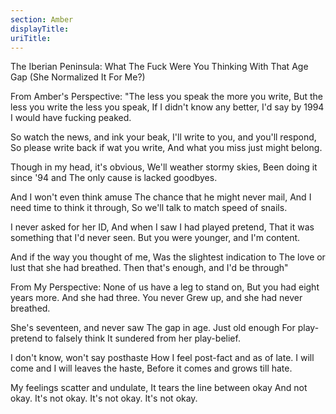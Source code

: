 ```yaml
---
section: Amber
displayTitle:
uriTitle:
---
```


The Iberian Peninsula: What The Fuck Were You Thinking With That Age Gap
(She Normalized It For Me?)

From Amber's Perspective:
"The less you speak the more you write,
But the less you write the less you speak,
If I didn't know any better, I'd say by
1994 I would have fucking peaked.

So watch the news, and ink your beak,
I'll write to you, and you'll respond,
So please write back if wat you write,
And what you miss just might belong.

Though in my head, it's obvious,
We'll weather stormy skies,
Been doing it since '94 and
The only cause is lacked goodbyes.

And I won't even think amuse
The chance that he might never mail,
And I need time to think it through,
So we'll talk to match speed of snails.

I never asked for her ID,
And when I saw I had played pretend,
That it was something that I'd never seen.
But you were younger, and I'm content.

And if the way you thought of me,
Was the slightest indication to
The love or lust that she had breathed.
Then that's enough, and I'd be through"

From My Perspective:
None of us have a leg to stand on,
But you had eight years more.
And she had three. You never
Grew up, and she had never breathed.

She's seventeen, and never saw
The gap in age. Just old enough
For play-pretend to falsely think
It sundered from her play-belief.

I don't know, won't say posthaste
How I feel post-fact and as of late.
I will come and I will leaves the haste,
Before it comes and grows till hate.

My feelings scatter and undulate,
It tears the line between okay
And not okay. It's not okay.
It's not okay. It's not okay.
